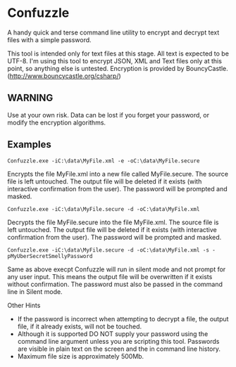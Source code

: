 # Confuzzle
A handy quick and terse command line utility to encrypt and decrypt text files with a simple password.

This tool is intended only for text files at this stage.  All text is expected to be UTF-8.  I'm using this tool to encrypt JSON, XML and Text files only at this point, so anything else is untested.
Encryption is provided by BouncyCastle. (http://www.bouncycastle.org/csharp/)

## WARNING
Use at your own risk.  Data can be lost if you forget your password, or modify the encryption algorithms.

## Examples
`Confuzzle.exe -iC:\data\MyFile.xml -e -oC:\data\MyFile.secure`

Encrypts the file MyFile.xml into a new file called MyFile.secure. The source file is left untouched. The output file will be deleted if it exists (with interactive confirmation from the user). The password will be prompted and masked.

`Confuzzle.exe -iC:\data\MyFile.secure -d -oC:\data\MyFile.xml`

Decrypts the file MyFile.secure into the file MyFile.xml.  The source file is left untouched. The output file will be deleted if it exists (with interactive confirmation from the user). The password will be prompted and masked.
 
`Confuzzle.exe -iC:\data\MyFile.secure -d -oC:\data\MyFile.xml -s -pMyUberSecretSmellyPassword`

Same as above execpt Confuzzle will run in silent mode and not prompt for any user input.  This means the output file will be overwritten if it exists without confirmation.  The password must also be passed in the command line in Silent mode.

Other Hints
* If the password is incorrect when attempting to decrypt a file, the output file, if it already exists, will not be touched.
* Although it is supported DO NOT supply your password using the command line argument unless you are scripting this tool.  Passwords are visible in plain text on the screen and the in command line history.
* Maximum file size is approximately 500Mb. 
